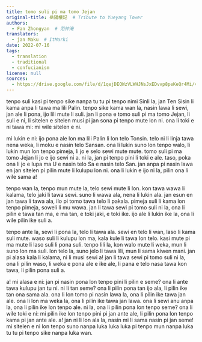 ```yaml
---
title: tomo suli pi ma tomo Jejan
original-title: 岳陽樓記  # Tribute to Yueyang Tower
authors:
  - Fan Zhongyan  # 范仲淹
translators:
  - jan Maku  # ItMarki
date: 2022-07-16
tags:
  - translation
  - traditional
  - confucianism
license: null
sources:
  - https://drive.google.com/file/d/1qejDEQWzVLWHJNsJxEDvvp8peKeQr4Mi/view
---
```


tenpo suli kasi pi tenpo sike nanpa tu tu pi tenpo nimi Sinli la, jan Ten Sisin li kama anpa li tawa ma lili
Palin. tenpo sike kama wan la, nasin lawa li sewi, jan ale li pona, ijo lili mute li suli. jan li pona e tomo suli pi ma tomo Jejan, li suli e ni, li sitelen e sitelen musi pi jan sona pi tenpo mute lon ni. ona li toki e ni tawa mi: mi wile sitelen e ni.

mi lukin e ni: ijo pona ale lon ma lili Palin li lon telo Tonsin. telo ni li linja tawa nena weka, li moku e nasin telo Sansan. ona li lukin suno lon tenpo walo, li lukin mun lon tenpo pimeja, li jo e selo sewi mute mute. tomo suli pi ma tomo Jejan li jo e ijo sewi ni a. ni la, jan pi tenpo pini li toki e ale. taso, poka ona li jo e lupa ma U e nasin telo Sa e nasin telo San. jan anpa pi nasin lawa en jan sitelen pi pilin mute li kulupu lon ni. ona li lukin e ijo ni la, pilin ona li wile sama a!

tenpo wan la, tenpo mun mute la, telo sewi mute li lon. kon tawa wawa li kalama, telo jaki li tawa sewi. suno li wawa ala, nena li lukin ala. jan esun en jan tawa li tawa ala, ilo pi tomo tawa telo li pakala. pimeja suli li kama lon tenpo pimeja, soweli li mu wawa. jan li tawa sewi pi tomo suli ni la, ona li pilin e tawa tan ma, e ma tan, e toki jaki, e toki ike. ijo ale li lukin ike la, ona li wile pilin ike suli a.

tenpo ante la, sewi li pona la, telo li tawa ala. sewi en telo li wan, laso li kama suli mute. waso suli li kulupu lon ma, kala kule li tawa lon telo. kasi mute pi ma mute li laso suli li pona suli. tenpo lili la, kon walo mute li weka, mun li suno lon ma suli. lon telo la, suno jelo li tawa lili, mun li sama kiwen mani. jan pi alasa kala li kalama, ni li musi sewi a! jan li tawa sewi pi tomo suli ni la, ona li pilin waso, li weka e pona ale e ike ale, li pana e telo nasa tawa kon tawa, li pilin pona suli a.

a! mi alasa e ni: jan pi nasin pona lon tenpo pini li pilin e seme? ona li ante tawa kulupu jan tu ni. ni li tan seme? ona li pilin pona tan ijo ala, li pilin ike tan ona sama ala. ona li lon tomo pi nasin lawa la, ona li pilin ike tawa jan ale. ona li lon ma weka la, ona li pilin ike tawa jan lawa. ona li sewi anu anpa la, ona li pilin ike lon tenpo ale. ni la, ona li pilin pona lon tenpo seme? ona li wile toki e ni: mi pilin ike lon tenpo pini pi jan ante ale, li pilin pona lon tenpo kama pi jan ante ale. a! jan ni li lon ala la, nasin mi li sama nasin pi jan seme! mi sitelen e ni lon tenpo suno nanpa luka luka luka pi tenpo mun nanpa luka tu tu pi tenpo sike nanpa luka wan.
